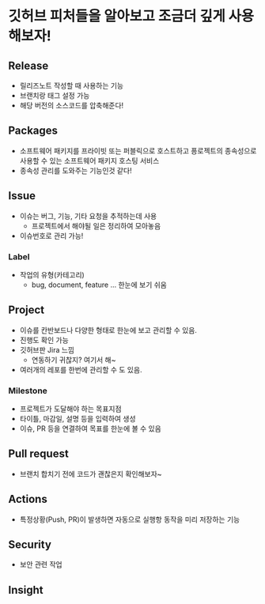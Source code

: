 # 깃허브 피처들을 알아보고 조금더 깊게 사용해보자!


## Release
- 릴리즈노트 작성할 때 사용하는 기능
- 브랜치랑 태그 설정 가능
- 해당 버전의 소스코드를 압축해준다!

## Packages
- 소프트웨어 패키지를 프라이빗 또는 퍼블릭으로 호스트하고 픙로젝트의 종속성으로 사용할 수 있는 소프트웨어 패키지 호스팅 서비스
- 종속성 관리를 도와주는 기능인것 같다!

## Issue
- 이슈는 버그, 기능, 기타 요청을 추적하는데 사용 
    - 프로젝트에서 해야될 일은 정리하여 모아놓음
- 이슈번호로 관리 가능!

### Label
- 작업의 유형(카테고리)
    - bug, document, feature ... 한눈에 보기 쉬움

## Project
- 이슈를 칸반보드나 다양한 형태로 한눈에 보고 관리할 수 있음.
- 진행도 확인 가능
- 깃허브판 Jira 느낌
    - 연동하기 귀찮지? 여기서 해~
- 여러개의 레포를 한번에 관리할 수 도 있음.

### Milestone
- 프로젝트가 도달해야 하는 목표지점
- 타이틀, 마감일, 설명 등을 입력하여 생성
- 이슈, PR 등을 연결하여 목표를 한눈에 볼 수 있음

## Pull request
- 브랜치 합치기 전에 코드가 괜찮은지 확인해보자~

## Actions
- 특정상황(Push, PR)이 발생하면 자동으로 실행항 동작을 미리 저장하는 기능

## Security
- 보안 관련 작업

## Insight